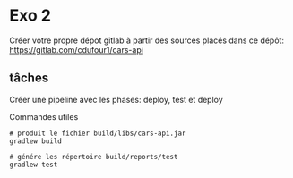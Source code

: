 # Exo 2

Créer votre propre dépot gitlab à partir des sources placés dans ce dépôt: https://gitlab.com/cdufour1/cars-api  

## tâches
Créer une pipeline avec les phases: deploy, test et deploy  

Commandes utiles
```
# produit le fichier build/libs/cars-api.jar
gradlew build

# génére les répertoire build/reports/test
gradlew test
```